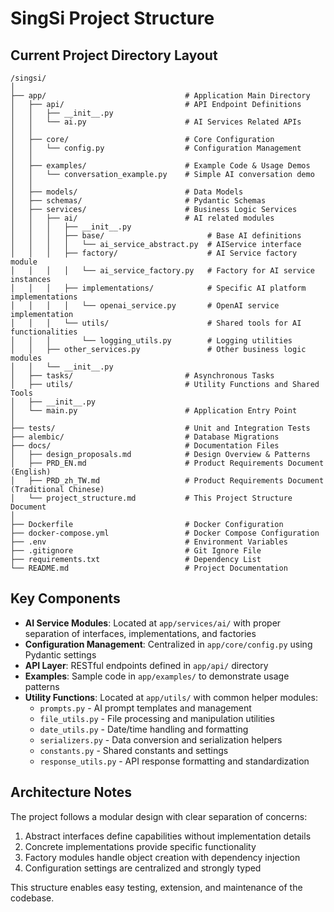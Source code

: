 # SingSi Project Structure

## Current Project Directory Layout

```
/singsi/
│
├── app/                               # Application Main Directory
│   ├── api/                           # API Endpoint Definitions
│   │   ├── __init__.py
│   │   └── ai.py                      # AI Services Related APIs
│   │
│   ├── core/                          # Core Configuration
│   │   └── config.py                  # Configuration Management
│   │
│   ├── examples/                      # Example Code & Usage Demos
│   │   └── conversation_example.py    # Simple AI conversation demo
│   │
│   ├── models/                        # Data Models
│   ├── schemas/                       # Pydantic Schemas
│   ├── services/                      # Business Logic Services
│   │   ├── ai/                        # AI related modules
│   │   │   ├── __init__.py
│   │   │   ├── base/                       # Base AI definitions
│   │   │   │   └── ai_service_abstract.py  # AIService interface
│   │   │   ├── factory/                    # AI Service factory module
│   │   │   │   └── ai_service_factory.py   # Factory for AI service instances
│   │   │   ├── implementations/            # Specific AI platform implementations
│   │   │   │   └── openai_service.py       # OpenAI service implementation
│   │   │   └── utils/                      # Shared tools for AI functionalities
│   │   │       └── logging_utils.py        # Logging utilities
│   │   ├── other_services.py               # Other business logic modules
│   │   └── __init__.py
│   ├── tasks/                         # Asynchronous Tasks
│   ├── utils/                         # Utility Functions and Shared Tools
│   ├── __init__.py
│   └── main.py                        # Application Entry Point
│
├── tests/                             # Unit and Integration Tests
├── alembic/                           # Database Migrations
├── docs/                              # Documentation Files
│   ├── design_proposals.md            # Design Overview & Patterns
│   ├── PRD_EN.md                      # Product Requirements Document (English)
│   ├── PRD_zh_TW.md                   # Product Requirements Document (Traditional Chinese)
│   └── project_structure.md           # This Project Structure Document
│
├── Dockerfile                         # Docker Configuration
├── docker-compose.yml                 # Docker Compose Configuration
├── .env                               # Environment Variables
├── .gitignore                         # Git Ignore File
├── requirements.txt                   # Dependency List
└── README.md                          # Project Documentation
```

## Key Components

- **AI Service Modules**: Located at `app/services/ai/` with proper separation of interfaces, implementations, and factories
- **Configuration Management**: Centralized in `app/core/config.py` using Pydantic settings
- **API Layer**: RESTful endpoints defined in `app/api/` directory
- **Examples**: Sample code in `app/examples/` to demonstrate usage patterns
- **Utility Functions**: Located at `app/utils/` with common helper modules:
  - `prompts.py` - AI prompt templates and management
  - `file_utils.py` - File processing and manipulation utilities
  - `date_utils.py` - Date/time handling and formatting
  - `serializers.py` - Data conversion and serialization helpers
  - `constants.py` - Shared constants and settings
  - `response_utils.py` - API response formatting and standardization

## Architecture Notes

The project follows a modular design with clear separation of concerns:

1. Abstract interfaces define capabilities without implementation details
2. Concrete implementations provide specific functionality
3. Factory modules handle object creation with dependency injection
4. Configuration settings are centralized and strongly typed

This structure enables easy testing, extension, and maintenance of the codebase.
